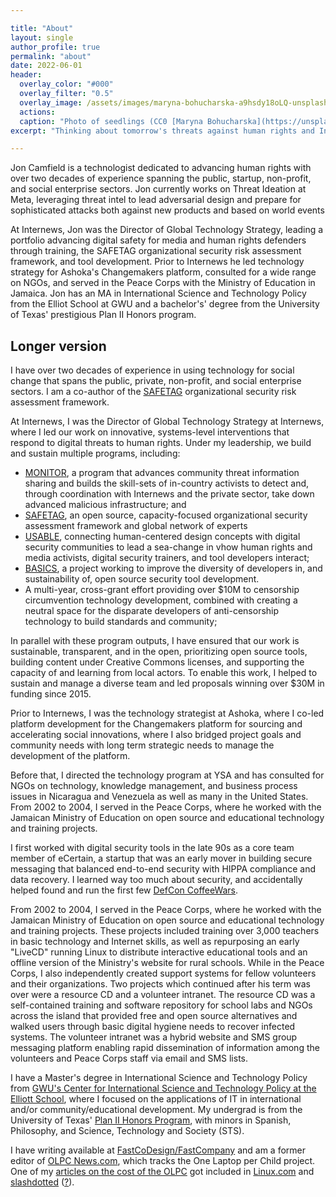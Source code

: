 ```yaml
---

title: "About"
layout: single
author_profile: true
permalink: "about"
date: 2022-06-01
header:
  overlay_color: "#000"
  overlay_filter: "0.5"
  overlay_image: /assets/images/maryna-bohucharska-a9hsdy18oLQ-unsplash-glitched.png
  actions:
  caption: "Photo of seedlings (CC0 [Maryna Bohucharska](https://unsplash.com/@bohucharska) / Unsplash) filtered with [Glimpse](https://glimpse-editor.org/)"
excerpt: "Thinking about tomorrow's threats against human rights and Internet Freedom. Frustrated Optimist, gardener, salsa dancer, cook, husband, dad, embarrassed Texan. Opinions here are my own. he/they"

---
```


Jon Camfield is a technologist dedicated to advancing human rights with over two decades of experience spanning the public, startup, non-profit, and social enterprise sectors. Jon currently works on Threat Ideation at Meta, leveraging threat intel to lead adversarial design and prepare for sophisticated attacks both against new products and based on world events

At Internews, Jon was the Director of Global Technology Strategy, leading a portfolio advancing digital safety for media and human rights defenders through training, the SAFETAG organizational security risk assessment framework, and tool development. Prior to Internews he led technology strategy for Ashoka's Changemakers platform, consulted for a wide range on NGOs, and served in the Peace Corps with the Ministry of Education in Jamaica. Jon has an MA in International Science and Technology Policy from the Elliot School at GWU and a bachelor's' degree from the University of Texas' prestigious Plan II Honors program.


## Longer version

I have over two decades of experience in using technology for social change that spans the public, private, non-profit, and social enterprise sectors. I am a co-author of the [SAFETAG](https://safetag.org) organizational security risk assessment framework.

At Internews, I was the Director of Global Technology Strategy at Internews, where I led our work on innovative, systems-level interventions that respond to digital threats to human rights. Under my leadership, we build and sustain multiple programs, including:

* [MONITOR](https://internews.org/areas-of-expertise/global-tech/global-tech-projects/global-tech-monitor/), a program that advances community threat information sharing and builds the skill-sets of in-country activists to detect and, through coordination with Internews and the private sector, take down advanced malicious infrastructure; and
* [SAFETAG](https://SAFETAG.org), an open source, capacity-focused organizational security assessment framework and global network of experts
* [USABLE](https://USABLE.tools), connecting human-centered design concepts with digital security communities to lead a sea-change in vhow human rights and media activists, digital security trainers, and tool developers interact;
* [BASICS](https://internews.org/areas-of-expertise/global-tech/global-tech-projects/basics/), a project working to improve the diversity of developers in, and sustainability of, open source security tool development.
* A multi-year, cross-grant effort providing over $10M to censorship circumvention technology development, combined with creating a neutral space for the disparate developers of anti-censorship technology to build standards and community;

In parallel with these program outputs, I have ensured that our work is sustainable, transparent, and in the open, prioritizing open source tools, building content under Creative Commons licenses, and supporting the capacity of and learning from local actors. To enable this work, I helped to sustain and manage a diverse team and led proposals winning over $30M in funding since 2015.

Prior to Internews, I was the technology strategist at Ashoka, where I co-led platform development for the Changemakers platform for sourcing and accelerating social innovations, where I also  bridged project goals and community needs with long term strategic needs to manage the development of the platform.

Before that, I directed the technology program at YSA and has consulted for NGOs on technology, knowledge management, and business process issues in Nicaragua and Venezuela as well as many in the United States. From 2002 to 2004, I served in the Peace Corps, where he worked with the Jamaican Ministry of Education on open source and educational technology and training projects.

I first worked with digital security tools in the late 90s as a core team member of eCertain, a startup that was an early mover in building secure messaging that balanced end-to-end security with HIPPA compliance and data recovery. I learned way too much about security, and accidentally helped found and run the first few  <a href="http://www.CoffeeWars.org">DefCon CoffeeWars</a>.

From 2002 to 2004, I served in the Peace Corps, where he worked with the Jamaican Ministry of Education on open source and educational technology and training projects.  These projects included training over 3,000 teachers in basic technology and Internet skills, as well as repurposing an early "LiveCD" running Linux to distribute interactive educational tools and an offline version of the Ministry's website for rural schools.  While in the Peace Corps, I also independently created support systems for fellow volunteers and their organizations.  Two projects which continued after his term was over were a resource CD and a volunteer intranet.  The resource CD was a self-contained training and software repository for school labs and NGOs across the island that provided free and open source alternatives and walked users through basic digital hygiene needs to recover infected systems.  The volunteer intranet was a hybrid website and SMS group messaging platform enabling rapid dissemination of information among the volunteers and Peace Corps staff via email and SMS lists.

I have a Master's degree in International Science and Technology Policy from <a href="http://www.gwu.edu/%7Ecistp/" target="_new">GWU's Center for International Science and Technology Policy at the Elliott School</a>, where I focused on the applications of IT in international and/or community/educational development. My undergrad is from the University of Texas' <a href="http://www.utexas.edu/cola/plan2/" target="_new">Plan II Honors Program</a>, with minors in Spanish, Philosophy, and Science, Technology and Society (STS).

I have writing available at <a href="https://www.fastcompany.com/search?searchkey=%22Jon%20Camfield%22">FastCoDesign/FastCompany</a> and am a former editor of <a href="http://www.olpcnews.com/" target="_blank">OLPC News.com</a>, which tracks the One Laptop per Child project.  One of my <a href="http://www.olpcnews.com/sales_talk/price/the_real_cost_of_the.html" target="_blank">articles on the cost of the OLPC</a> got included in <a href="http://www.linux.com/articles/58805" target="_blank">Linux.com</a> and
<a href="http://hardware.slashdot.org/article.pl?sid=06/12/08/2217257" target="_blank">slashdotted</a> (<a href="http://en.wikipedia.org/wiki/Slashdotted">?</a>).
